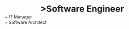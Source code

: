 <h1 style="margin-bottom: 1px; text-align: center">>Software Engineer</h1>
<p style="margin-top: 1px; margin-bottom: 0px">
+ IT Manager</p>
<p style="margin-top: 1px; margin-bottom: 0px">
+ Software Architect</p>
